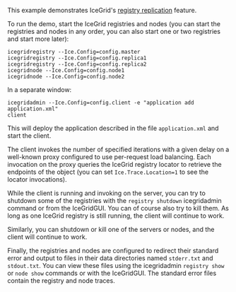 This example demonstrates IceGrid's [registry replication][1] feature.

To run the demo, start the IceGrid registries and nodes (you can start
the registries and nodes in any order, you can also start one or two
registries and start more later):

```
icegridregistry --Ice.Config=config.master
icegridregistry --Ice.Config=config.replica1
icegridregistry --Ice.Config=config.replica2
icegridnode --Ice.Config=config.node1
icegridnode --Ice.Config=config.node2
```

In a separate window:

```
icegridadmin --Ice.Config=config.client -e "application add application.xml"
client
```

This will deploy the application described in the file `application.xml` and
start the client.

The client invokes the number of specified iterations with a given
delay on a well-known proxy configured to use per-request load
balancing. Each invocation on the proxy queries the IceGrid registry
locator to retrieve the endpoints of the object (you can set
`Ice.Trace.Location=1` to see the locator invocations).

While the client is running and invoking on the server, you can try to
shutdown some of the registries with the `registry shutdown`
icegridadmin command or from the IceGridGUI. You can of course
also try to kill them. As long as one IceGrid registry is still
running, the client will continue to work.

Similarly, you can shutdown or kill one of the servers or nodes, and
the client will continue to work.

Finally, the registries and nodes are configured to redirect their
standard error and output to files in their data directories named
`stderr.txt` and `stdout.txt`. You can view these files using the
icegridadmin `registry show` or `node show` commands or with the
IceGridGUI. The standard error files contain the registry and
node traces.

[1]: https://doc.zeroc.com/ice/3.7/ice-services/icegrid/registry-replication
